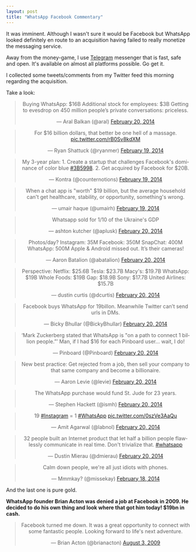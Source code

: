 ```yaml
---
layout: post
title: "WhatsApp Facebook Commentary"
---
```


It was imminent. Although I wasn't sure it would be Facebook but WhatsApp looked definitely en route to an acquisition having failed to really monetize the messaging service.

Away from the money-game, I use [Telegram](http://telegram.org) messenger that is fast, safe and open. It's available on almost all platforms possible. Go get it.

I collected some tweets/comments from my Twitter feed this morning regarding the acquisition. 

Take a look:

<center>

<blockquote class="twitter-tweet" lang="en"><p>Buying WhatsApp: $16B&#10;&#10;Additional stock for employees: $3B&#10;&#10;Getting to evesdrop on 450 million people’s private conversations: priceless.</p>&mdash; Aral Balkan (@aral) <a href="https://twitter.com/aral/statuses/436413596835512320">February 20, 2014</a></blockquote>
<script async src="//platform.twitter.com/widgets.js" charset="utf-8"></script>

<blockquote class="twitter-tweet" data-cards="hidden" lang="en"><p>For $16 billion dollars, that better be one hell of a massage. <a href="http://t.co/rB0Sv8kdXM">pic.twitter.com/rB0Sv8kdXM</a></p>&mdash; Ryan Shattuck (@ryanmer) <a href="https://twitter.com/ryanmer/statuses/436270196148293632">February 19, 2014</a></blockquote>
<script async src="//platform.twitter.com/widgets.js" charset="utf-8"></script>

<blockquote class="twitter-tweet" lang="en"><p>My 3-year plan: &#10;&#10;1. Create a startup that challenges Facebook&#39;s dominance of color blue <a href="https://twitter.com/search?q=%233B5998&amp;src=hash">#3B5998</a>. &#10;&#10;2. Get acquired by Facebook for $20B.</p>&mdash; Kontra (@counternotions) <a href="https://twitter.com/counternotions/statuses/436273644785119232">February 19, 2014</a></blockquote>
<script async src="//platform.twitter.com/widgets.js" charset="utf-8"></script>

<blockquote class="twitter-tweet" lang="en"><p>When a chat app is &quot;worth&quot; $19 billion, but the average household can&#39;t get healthcare, stability, or opportunity, something&#39;s wrong.</p>&mdash; umair haque (@umairh) <a href="https://twitter.com/umairh/statuses/436277129295433729">February 19, 2014</a></blockquote>
<script async src="//platform.twitter.com/widgets.js" charset="utf-8"></script>

<blockquote class="twitter-tweet" lang="en"><p>Whatsapp sold for 1/10 of the Ukraine&#39;s GDP</p>&mdash; ashton kutcher (@aplusk) <a href="https://twitter.com/aplusk/statuses/436291609236619264">February 20, 2014</a></blockquote>
<script async src="//platform.twitter.com/widgets.js" charset="utf-8"></script>

<blockquote class="twitter-tweet" lang="en"><p>Photos/day? &#10;Instagram: 35M &#10;Facebook: 350M &#10;SnapChat: 400M &#10;WhatsApp: 500M &#10;&#10;Apple &amp; Android missed out. &#10;It’s their cameras!</p>&mdash; Aaron Batalion (@abatalion) <a href="https://twitter.com/abatalion/statuses/436296553007816704">February 20, 2014</a></blockquote>
<script async src="//platform.twitter.com/widgets.js" charset="utf-8"></script>

<blockquote class="twitter-tweet" lang="en"><p>Perspective:&#10;&#10;Netflix: $25.6B&#10;Tesla: $23.7B&#10;Macy&#39;s: $19.7B&#10;WhatsApp: $19B&#10;Whole Foods: $19B&#10;Gap: $18.9B&#10;Sony: $17.7B&#10;United Airlines: $15.7B</p>&mdash; dustin curtis (@dcurtis) <a href="https://twitter.com/dcurtis/statuses/436311011411230720">February 20, 2014</a></blockquote>
<script async src="//platform.twitter.com/widgets.js" charset="utf-8"></script>

<blockquote class="twitter-tweet" lang="en"><p>Facebook buys WhatsApp for 19billon. Meanwhile Twitter can’t send urls in DMs.</p>&mdash; Bicky Bhullar (@BickyBhullar) <a href="https://twitter.com/BickyBhullar/statuses/436316029908578304">February 20, 2014</a></blockquote>
<script async src="//platform.twitter.com/widgets.js" charset="utf-8"></script>

<blockquote class="twitter-tweet" lang="en"><p>‘Mark Zuckerberg stated that WhatsApp is &quot;on a path to connect 1 billion people.”’ Man, if I had $16 for each Pinboard user… wait, I do!</p>&mdash; Pinboard (@Pinboard) <a href="https://twitter.com/Pinboard/statuses/436330391599738881">February 20, 2014</a></blockquote>
<script async src="//platform.twitter.com/widgets.js" charset="utf-8"></script>

<blockquote class="twitter-tweet" lang="en"><p>New best practice: Get rejected from a job, then sell your company to that same company and become a billionaire.</p>&mdash; Aaron Levie (@levie) <a href="https://twitter.com/levie/statuses/436339479310110721">February 20, 2014</a></blockquote>
<script async src="//platform.twitter.com/widgets.js" charset="utf-8"></script>

<blockquote class="twitter-tweet" lang="en"><p>The WhatsApp purchase would fund St. Jude for 23 years.</p>&mdash; Stephen Hackett (@ismh) <a href="https://twitter.com/ismh/statuses/436334651401977856">February 20, 2014</a></blockquote>
<script async src="//platform.twitter.com/widgets.js" charset="utf-8"></script>

<blockquote class="twitter-tweet" lang="en"><p>19 <a href="https://twitter.com/search?q=%23Instagram&amp;src=hash">#Instagram</a> = 1 <a href="https://twitter.com/search?q=%23WhatsApp&amp;src=hash">#WhatsApp</a> <a href="http://t.co/0szVe3AaQu">pic.twitter.com/0szVe3AaQu</a></p>&mdash; Amit Agarwal (@labnol) <a href="https://twitter.com/labnol/statuses/436362691016671232">February 20, 2014</a></blockquote>
<script async src="//platform.twitter.com/widgets.js" charset="utf-8"></script>

<blockquote class="twitter-tweet" lang="en"><p>32 people built an Internet product that let half a billion people flawlessly communicate in real time. Don&#39;t trivialize that. <a href="https://twitter.com/search?q=%23whatsapp&amp;src=hash">#whatsapp</a></p>&mdash; Dustin Mierau (@dmierau) <a href="https://twitter.com/dmierau/statuses/436356398985654273">February 20, 2014</a></blockquote>
<script async src="//platform.twitter.com/widgets.js" charset="utf-8"></script>

<blockquote class="twitter-tweet" lang="en"><p>Calm down people, we&#39;re all just idiots with phones.</p>&mdash; Mmmkay? (@missekay) <a href="https://twitter.com/missekay/statuses/435897324628221952">February 18, 2014</a></blockquote>
<script async src="//platform.twitter.com/widgets.js" charset="utf-8"></script>



</center>

And the last one is pure gold. 

**WhatsApp founder Brian Acton was denied a job at Facebook in 2009. He decided to do his own thing and look where that got him today! $19bn in cash.**

<center>
<blockquote class="twitter-tweet" lang="en"><p>Facebook turned me down. It was a great opportunity to connect with some fantastic people. Looking forward to life&#39;s next adventure.</p>&mdash; Brian Acton (@brianacton) <a href="https://twitter.com/brianacton/statuses/3109544383">August 3, 2009</a></blockquote>
<script async src="//platform.twitter.com/widgets.js" charset="utf-8"></script>
</center>